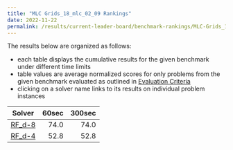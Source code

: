 ```yaml
---
title: "MLC Grids_18_mlc_02_09 Rankings"
date: 2022-11-22
permalink: /results/current-leader-board/benchmark-rankings/MLC-Grids_18_mlc_02_09-rankings
---
```




The results below are organized as follows:
- each table displays the cumulative results for the given benchmark under different time limits
- table values are average normalized scores for only problems from the given benchmark evaluated as outlined in [Evaluation Criteria](https://uaicompetition.github.io/uci-2022/results/evaluation-criteria/)
- clicking on a solver name links to its results on individual problem instances


|                   Solver                    | 60sec | 300sec |
| ------------------------------------------- | ----: | -----: |
| [RF_d-8](../solver-scores/RF_d-8-scores.md) |  74.0 |   74.0 |
| [RF_d-4](../solver-scores/RF_d-4-scores.md) |  52.8 |   52.8 |

